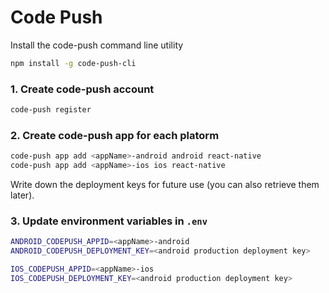 # Code Push

Install the code-push command line utility

```bash
npm install -g code-push-cli
```

### 1. Create code-push account

```bash
code-push register
```

### 2. Create code-push app for each platorm

```bash
code-push app add <appName>-android android react-native
code-push app add <appName>-ios ios react-native
```

Write down the deployment keys for future use (you can also retrieve them later).

### 3. Update environment variables in `.env`

```bash
ANDROID_CODEPUSH_APPID=<appName>-android
ANDROID_CODEPUSH_DEPLOYMENT_KEY=<android production deployment key>

IOS_CODEPUSH_APPID=<appName>-ios
IOS_CODEPUSH_DEPLOYMENT_KEY=<android production deployment key>
```

